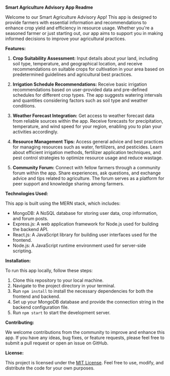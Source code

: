 **Smart Agriculture Advisory App Readme**

Welcome to our Smart Agriculture Advisory App! This app is designed to provide farmers with essential information and recommendations to enhance crop yield and efficiency in resource usage. Whether you're a seasoned farmer or just starting out, our app aims to support you in making informed decisions to improve your agricultural practices.

**Features:**

1. **Crop Suitability Assessment:** Input details about your land, including soil type, temperature, and geographical location, and receive recommendations on suitable crops for cultivation in your area based on predetermined guidelines and agricultural best practices.

2. **Irrigation Schedule Recommendations:** Receive basic irrigation recommendations based on user-provided data and pre-defined schedules for different crop types. The app suggests watering intervals and quantities considering factors such as soil type and weather conditions.

3. **Weather Forecast Integration:** Get access to weather forecast data from reliable sources within the app. Receive forecasts for precipitation, temperature, and wind speed for your region, enabling you to plan your activities accordingly.

4. **Resource Management Tips:** Access general advice and best practices for managing resources such as water, fertilizers, and pesticides. Learn about efficient irrigation methods, fertilizer application techniques, and pest control strategies to optimize resource usage and reduce wastage.

5. **Community Forum:** Connect with fellow farmers through a community forum within the app. Share experiences, ask questions, and exchange advice and tips related to agriculture. The forum serves as a platform for peer support and knowledge sharing among farmers.

**Technologies Used:**

This app is built using the MERN stack, which includes:

- MongoDB: A NoSQL database for storing user data, crop information, and forum posts.
- Express.js: A web application framework for Node.js used for building the backend API.
- React.js: A JavaScript library for building user interfaces used for the frontend.
- Node.js: A JavaScript runtime environment used for server-side scripting.

**Installation:**

To run this app locally, follow these steps:

1. Clone this repository to your local machine.
2. Navigate to the project directory in your terminal.
3. Run `npm install` to install the necessary dependencies for both the frontend and backend.
4. Set up your MongoDB database and provide the connection string in the backend configuration file.
5. Run `npm start` to start the development server.

**Contributing:**

We welcome contributions from the community to improve and enhance this app. If you have any ideas, bug fixes, or feature requests, please feel free to submit a pull request or open an issue on GitHub.

**License:**

This project is licensed under the [MIT License](link-to-license). Feel free to use, modify, and distribute the code for your own purposes.
